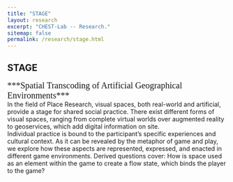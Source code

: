```yaml
---
title: "STAGE"
layout: research
excerpt: "CHEST-Lab -- Research."
sitemap: false
permalink: /research/stage.html
---
```


## STAGE
<span style="font-family:Times; font-size:20px;">
***Spatial Transcoding of Artificial Geographical Environments***<br>
</span>
In the field of Place Research, visual spaces, both real-world and artificial, provide a stage for shared social practice. There exist different forms of visual spaces, ranging from complete virtual worlds over augmented reality to geoservices, which add digital information on site.<br>
Individual practice is bound to the participant’s specific experiences and cultural context. As it can be revealed by the metaphor of game and play, we explore how these aspects are represented, expressed, and enacted in different game environments. Derived questions cover: How is space used as an element within the game to create a flow state, which binds the player to the game?